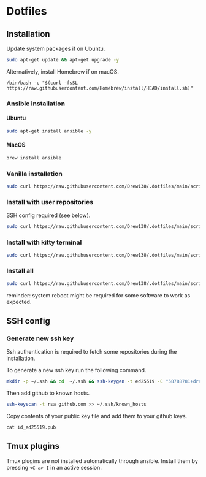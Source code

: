 # Dotfiles

## Installation

Update system packages if on Ubuntu.

```bash
sudo apt-get update && apt-get upgrade -y
```

Alternatively, install Homebrew if on macOS.

```
/bin/bash -c "$(curl -fsSL https://raw.githubusercontent.com/Homebrew/install/HEAD/install.sh)"
```

### Ansible installation

#### Ubuntu

```bash
sudo apt-get install ansible -y
```

#### MacOS

```bash
brew install ansible
```

### Vanilla installation

```bash
sudo curl https://raw.githubusercontent.com/Drew138/.dotfiles/main/scripts/install.sh | bash
```

### Install with user repositories

SSH config required (see below).

```bash
sudo curl https://raw.githubusercontent.com/Drew138/.dotfiles/main/scripts/install.sh | bash -s -- -r
```

### Install with kitty terminal

```bash
sudo curl https://raw.githubusercontent.com/Drew138/.dotfiles/main/scripts/install.sh | bash -s -- -k
```

### Install all

```bash
sudo curl https://raw.githubusercontent.com/Drew138/.dotfiles/main/scripts/install.sh | bash -s -- -k -r -s
```

reminder: system reboot might be required for some software to work as expected.

## SSH config

### Generate new ssh key

Ssh authentication is required to fetch some repositories during the installation.

To generate a new ssh key run the following command.

```bash
mkdir -p ~/.ssh && cd  ~/.ssh && ssh-keygen -t ed25519 -C "58788781+drew138@users.noreply.github.com"
```

Then add github to known hosts.

```bash
ssh-keyscan -t rsa github.com >> ~/.ssh/known_hosts
```

Copy contents of your public key file and add them to your github keys.

```
cat id_ed25519.pub
```

## Tmux plugins

Tmux plugins are not installed automatically through ansible. Install them by pressing `<C-a> I` in an active session.
